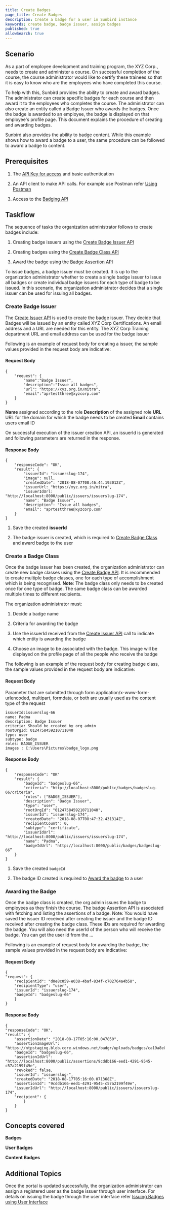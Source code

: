 ```yaml
---
title: Create Badges
page_title: Create Badges
description: Create a badge for a user in Sunbird instance
keywords: create badge, badge issuer, assign badges 
published: true
allowSearch: true
---
```

## Scenario

As a part of employee development and training program, the XYZ Corp., needs to create and administer a course. On successful completion of the course, the course administrator would like to certify these trainees so that it is easy to know who are the employees who have completed this course. 

To help with this, Sunbird provides the ability to create and award badges. The administrator can create specific badges for each course and then award it to the employees who completes the course. The administrator can also create an entity called a Badge Issuer who awards the badges. Once the badge is awarded to an employee, the badge is displayed on that employee's profile page.
This document explains the procedure of creating and awarding badges.

Sunbird also provides the ability to badge content. While this example shows how to award a badge to a user, the same procedure can be followed to award a badge to content.
 
## Prerequisites

1. The [API Key for access](http://www.sunbird.org/apis/) and basic authentication

2. An API client to make API calls. For example use Postman refer [Using Postman](developer-docs/how-to-guide/how_to_use_postman)

3. Access to the [Badging API](apis/badgingframeworkapi/#tag/Badging-Framework-API(s))

## Taskflow

The sequence of tasks the organization administrator follows to create badges include:

1. Creating badge issuers using the [Create Badge Issuer API](apis/badgingframeworkapi/#operation/CreatePost)

2. Creating badges using the [Create Badge Class API](apis/badgingframeworkapi/#operation/BadgeCreatePost)

3. Award the badge using the [Badge Assertion API](apis/badgingframeworkapi/#operation/BadgeAssertionCreatePost)
    
To issue badges, a badge issuer must be created. It is up to the organization administrator whether to create a single badge issuer to issue all badges or create individual badge issuers for each type of badge to be issued. In this scenario, the organization administrator decides that a single issuer can be used for issuing all badges. 

### Create Badge Issuer

The [Create Issuer API](apis/badgingframeworkapi/#operation/CreatePost) is used to create the badge issuer. They decide that Badges will be issued by an entity called XYZ Corp Certifications. An email address and a URL are needed for this entity. The XYZ Corp Training department URL and email address can be used for the badge issuer

Following is an example of request body for creating a issuer, the sample values provided in the request body are indicative:

#### Request Body

	{
	    "request": {
		    "name":"Badge Issuer",
	    	"description":"Issue all badges",			
	    	"url": "https://xyz.org.in/mitra",		  
	    	"email":"aprtestthree@xyzcorp.com"		
	   	}
	}

**Name** assigned according to the role
**Description** of the assigned role
**URL** URL for the domain for which the badge needs to be created
**Email** contains users email ID 

On successful execution of the issuer creation API, an issuerId is generated and following parameters are returned in the response. 

#### Response Body
	{
	    "responseCode": "OK",
	    "result": {
	    	"issuerId": "issuerslug-174",
	    	"image": null,
	    	"createdDate": "2018-08-07T08:46:44.193012Z",
	    	"issuerUrl: "https://xyz.org.in/mitra",
	    	"issuerIdUrl: "http://localhost:8000/public/issuers/issuerslug-174",
	    	"name": "Badge Issuer",
	    	"description": "Issue all badges",
	    	"email": "aprtestthree@xyzcorp.com"
	    }
	}	

1. Save the created **issuerId**

2. The badge issuer is created, which is required to [Create Badge Class](how_to_create_badge#create-a-badge-class) and award badge to the user 

### Create a Badge Class

Once the badge issuer has been created, the organization administrator can create new badge classes using the [Create Badge API](). It is recommended to create multiple badge classes, one for each type of accomplishment which is being recognised.
**Note**: The badge class only needs to be created once for one type of badge. The same badge class can be awarded multiple times to different recipients. 

The organization administrator must:

1. Decide a badge name 

2. Criteria for awarding the badge

3. Use the issuerId received from the [Create Issuer API](http://www.sunbird.org/apis/badgingframeworkapi/#operation/ReadByIssuerIdGet) call to indicate which entity is awarding the badge

4. Choose an image to be associated with the badge. This image will be displayed on the profile page of all the people who receive the badge 

The following is an example of the request body for creating badge class, the sample values provided in the request body are indicative:

#### Request Body

Parameter that are submitted through form application/x-www-form-urlencoded, multipart, formdata, or both are usually used as the content type of the request 

	issuerId:issuerslug-66
	name: Padma
	description: Badge Issuer 
	criteria: Should be created by org admin
	rootOrgId: 0124758459210711040
	type: user
	subtype: badge
	roles: BADGE_ISSUER
	images : C:\Users\Pictures\badge_logo.png


#### Response Body

	{
	    "responseCode": "OK"
	    "result": {
	    	"badgeId": "badgeslug-66",
	    	"criteria": "http://localhost:8000/public/badges/badgeslug-66/criteria",
	    	"roles": ["BADGE_ISSUER"],
	    	"description": "Badge Issuer",
	    	"type": "user",
	    	"rootOrgId": "0124758459210711040",
			"issuerId": "issuerslug-174",
	    	"createdDate": "2018-08-07T08:47:32.431314Z",
	    	"recipientCount": 0,
	    	"subtype": "certificate",
	    	"issuerIdUrl": "http://localhost:8000/public/issuers/issuerslug-174",
	    	"name": "Padma",
	    	"badgeIdUrl": "http://localhost:8000/public/badges/badgeslug-66”
	    }
	}
 

1. Save the created ```badgeId```

2. The badge ID created is required to [Award the badge](#awarding-the-badge) to a user

### Awarding the Badge

Once the badge class is created, the org admin issues the badge to employees as they finish the course. The badge Assertion API is associated with fetching and listing the assertions of a badge. 
Note: You would have saved the issuer ID received after creating the issuer and the badge ID received after creating the badge class. These IDs are required for awarding the badge.
You will also need the userId of the person who will receive the badge. You can get the user id from the ...

Following is an example of request body for awarding the badge, the sample values provided in the request body are indicative:

#### Request Body

	{
    "request": {
    	"recipientId": "d0e8c059-e038-4baf-834f-c702764a4b58",
    	"recipientType": "user",
    	"issuerId": "issuerslug-174",
    	"badgeId": "badgeslug-66"
    	}
	}

#### Response Body

	{
	"responseCode": "OK",
	"result": {
	  	"assertionDate": "2018-08-17T05:16:00.047850",
	   	"assertionImageUrl": "https://ntpstaging.blob.core.windows.net/badgr/uploads/badges/ca19a8e0f7c067fe6429f2a91ac5defe.png",
	   	"badgeId": "badgeslug-66",
	   	"assertionIdUrl": "http://localhost:8000/public/assertions/9cddb166-eed1-4291-9545-c57a2199f49e",
	   	"revoked": false,
	   	"issuerId": "issuerslug-",
	   	"createdDate": "2018-08-17T05:16:00.071368Z",
	   	"assertionId": "9cddb166-eed1-4291-9545-c57a2199f49e",
	   	"issuerIdUrl": "http://localhost:8000/public/issuers/issuerslug-174",
	   	"recipient": {
			}
		}
	}

## Concepts covered

**Badges** 

**User Badges**

**Content Badges**

## Additional Topics

Once the portal is updated successfully, the organization administrator can assign a registered user as the badge issuer through user interface. For details on issuing the badge through the user interface refer 
[Issuing Badges using User Interface](http://www.sunbird.org/features-documentation/badging_framework/content_badges/)
